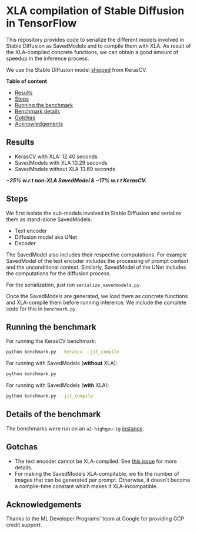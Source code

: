 # XLA compilation of Stable Diffusion in TensorFlow

This repository provides code to serialize the different models involved in Stable Diffusion as SavedModels and to compile them with XLA. As result of the XLA-compiled concrete functions, we can obtain a good amount of speedup in the inference process.

We use the Stable Diffusion model [shipped](https://keras.io/guides/keras_cv/generate_images_with_stable_diffusion/) from KerasCV.

**Table of content**

* [Results](#results)
* [Steps](#steps)
* [Running the benchmark](#running-the-benchmark)
* [Benchmark details](#details-of-the-benchmark)
* [Gotchas](#gotchas)
* [Acknowledgements](#acknowledgements)

## Results 

* KerasCV with XLA: 12.40 seconds
* SavedModels with XLA 10.29 seconds
* SavedModels without XLA 13.69 seconds

**_~25% w.r.t non-XLA SavedModel & ~17% w.r.t KerasCV._** 

## Steps 

We first isolate the sub-models involved in Stable Diffusion and serialize them as
stand-alone SavedModels:

* Text encoder
* Diffusion model aka UNet
* Decoder

The SavedModel also includes their respective computations. For example SavedModel of the text encoder includes the processing of prompt context and the unconditional context. Similarly, SavedModel of the UNet includes the computations for the diffusion 
process. 

For the serialization, just run `serialize_savedmodels.py`. 

Once the SavedModels are generated, we load them as concrete functions and XLA-compile them before running inference. We include the complete code for this in `benchmark.py`. 

## Running the benchmark

For running the KerasCV benchmark:

```bash
python benchmark.py --kerascv --jit_compile
```

For running with SavedModels (**without** XLA):

```bash
python benchmark.py 
```

For running with SavedModels (**with** XLA):

```bash
python benchmark.py --jit_compile
```

## Details of the benchmark

The benchmarks were run on an `a2-highgpu-1g` [instance](https://cloud.google.com/compute/docs/gpus#a100-gpus). 

## Gotchas

* The text encoder cannot be XLA-compiled. See [this issue](https://github.com/tensorflow/tensorflow/issues/59818) for more details.
* For making the SavedModels XLA-compitable, we fix the number of images that can be generated per prompt. Otherwise, it doesn't become a compile-time constant which 
makes it XLA-incompatible.

## Acknowledgements

Thanks to the ML Developer Programs' team at Google for providing GCP credit support.